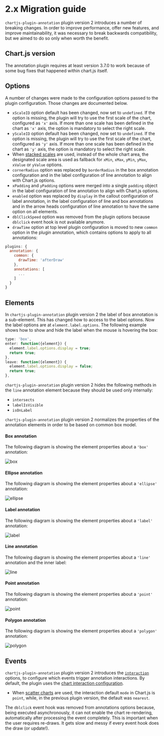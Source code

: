 # 2.x Migration guide

`chartjs-plugin-annotation` plugin version 2 introduces a number of breaking changes. In order to improve performance, offer new features, and improve maintainability, it was necessary to break backwards compatibility, but we aimed to do so only when worth the benefit.

## Chart.js version

The annotation plugin requires at least version 3.7.0 to work because of some bug fixes that happened within chart.js itself.

## Options

A number of changes were made to the configuration options passed to the plugin configuration. Those changes are documented below.

 * `xScaleID` option default has been changed, now set to `undefined`. If the option is missing, the plugin will try to use the first scale of the chart, configured as `'x'` axis. If more than one scale has been defined in the chart as `'x'` axis, the option is mandatory to select the right scale.
 * `yScaleID` option default has been changed, now set to `undefined`. If the option is missing, the plugin will try to use the first scale of the chart, configured as `'y'` axis. If more than one scale has been defined in the chart as `'y'` axis, the option is mandatory to select the right scale.
 * When [stacked scales](https://www.chartjs.org/docs/latest/axes/cartesian/#common-options-to-all-cartesian-axes) are used, instead of the whole chart area, the designated scale area is used as fallback for `xMin`, `xMax`, `yMin`, `yMax`, `xValue` or `yValue` options.
 * `cornerRadius` option was replaced by `borderRadius` in the box annotation configuration and in the label configuration of line annotation to align with Chart.js options.
 * `xPadding` and `yPadding` options were merged into a single `padding` object in the label configuration of line annotation to align with Chart.js options.
 * `enabled` option was replaced by `display` in the callout configuration of label annotation, in the label configuration of line and box annotations and in the arrow heads configuration of line annotation to have the same option on all elements.
 * `dblClickSpeed` option was removed from the plugin options because `dblclick` event hook is not available anymore.
 * `drawTime` option at top level plugin configuration is moved to new `common` option in the plugin annotation, which contains options to apply to all annotations: 

```javascript
plugins: {
  annotation: {
    common: {
      drawTime: 'afterDraw'
    },
    annotations: [
      ...
    ]
  }
}
```

## Elements

In `chartjs-plugin-annotation` plugin version 2 the label of box annotation is a sub-element. This has changed how to access to the label options. Now the label options are at `element.label.options`. The following example shows how to show and hide the label when the mouse is hovering the box:

```javascript
type: 'box',
enter: function({element}) {
  element.label.options.display = true;
  return true;
},
leave: function({element}) {
  element.label.options.display = false;
  return true;
},
```

`chartjs-plugin-annotation` plugin version 2 hides the following methods in the `line` annotation element because they should be used only internally:

 * `intersects`
 * `labelIsVisible`
 * `isOnLabel`

`chartjs-plugin-annotation` plugin version 2 normalizes the properties of the annotation elements in order to be based on common box model.

#### Box annotation

The following diagram is showing the element properties about a `'box'` annotation:

![box](../img/elementBoxProps.png)

#### Ellipse annotation

The following diagram is showing the element properties about a `'ellipse'` annotation:

![ellipse](../img/elementEllipseProps.png)

#### Label annotation

The following diagram is showing the element properties about a `'label'` annotation:

![label](../img/elementLabelProps.png)

#### Line annotation

The following diagram is showing the element properties about a `'line'` annotation and the inner label:

![line](../img/elementLineProps.png)

#### Point annotation

The following diagram is showing the element properties about a `'point'` annotation:

![point](../img/elementPointProps.png)

#### Polygon annotation

The following diagram is showing the element properties about a `'polygon'` annotation:

![polygon](../img/elementPolygonProps.png)

## Events

`chartjs-plugin-annotation` plugin version 2 introduces the [`interaction`](options#interaction) options, to configure which events trigger annotation interactions. By default, the plugin uses the [chart interaction configuration](https://www.chartjs.org/docs/latest/configuration/interactions.html#interactions).

 * When [scatter charts](https://www.chartjs.org/docs/latest/charts/scatter.html) are used, the interaction default `mode` in Chart.js is `point`, while, in the previous plugin version, the default was `nearest`.

The `dblclick` event hook was removed from annotations options because, being executed asynchronously, it can not enable the chart re-rendering, automatically after processing the event completely. This is important when the user requires re-draws. It gets slow and messy if every event hook does the draw (or update!).
